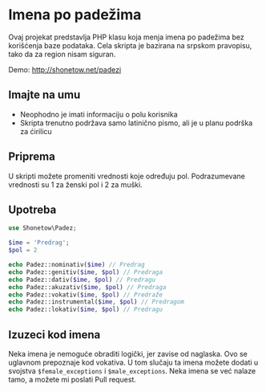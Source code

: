Imena po padežima
=================

Ovaj projekat predstavlja PHP klasu koja menja imena po padežima bez korišćenja baze podataka. Cela skripta je bazirana na srpskom pravopisu, tako da za region nisam siguran.

Demo: http://shonetow.net/padezi

## Imajte na umu
* Neophodno je imati informaciju o polu korisnika
* Skripta trenutno podržava samo latinično pismo, ali je u planu podrška za ćirilicu

## Priprema
U skripti možete promeniti vrednosti koje određuju pol. Podrazumevane vrednosti su 1 za ženski pol i 2 za muški.

## Upotreba
```php
use Shonetow\Padez;

$ime = 'Predrag';
$pol = 2

echo Padez::nominativ($ime) // Predrag
echo Padez::genitiv($ime, $pol) // Predraga
echo Padez::dativ($ime, $pol) // Predragu
echo Padez::akuzativ($ime, $pol) // Predraga
echo Padez::vokativ($ime, $pol) // Predraže
echo Padez::instrumental($ime, $pol) // Predragom
echo Padez::lokativ($ime, $pol) // Predragu
```

## Izuzeci kod imena
Neka imena je nemoguće obraditi logički, jer zavise od naglaska. Ovo se uglavnom prepoznaje kod vokativa. U tom slučaju ta imena možete dodati u svojstva `$female_exceptions` i `$male_exceptions`.
Neka imena se već nalaze tamo, a možete mi poslati Pull request.